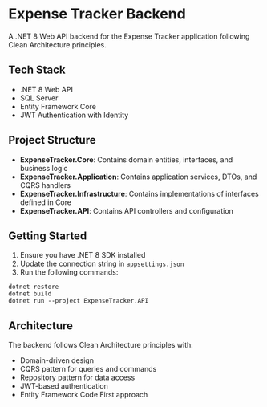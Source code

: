 # Expense Tracker Backend

A .NET 8 Web API backend for the Expense Tracker application following Clean Architecture principles.

## Tech Stack

- .NET 8 Web API
- SQL Server
- Entity Framework Core
- JWT Authentication with Identity

## Project Structure

- **ExpenseTracker.Core**: Contains domain entities, interfaces, and business logic
- **ExpenseTracker.Application**: Contains application services, DTOs, and CQRS handlers
- **ExpenseTracker.Infrastructure**: Contains implementations of interfaces defined in Core
- **ExpenseTracker.API**: Contains API controllers and configuration

## Getting Started

1. Ensure you have .NET 8 SDK installed
2. Update the connection string in `appsettings.json`
3. Run the following commands:

```
dotnet restore
dotnet build
dotnet run --project ExpenseTracker.API
```

## Architecture

The backend follows Clean Architecture principles with:
- Domain-driven design
- CQRS pattern for queries and commands
- Repository pattern for data access
- JWT-based authentication
- Entity Framework Code First approach
